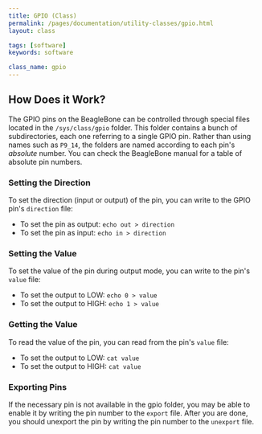 ```yaml
---
title: GPIO (Class)
permalink: /pages/documentation/utility-classes/gpio.html
layout: class

tags: [software]
keywords: software

class_name: gpio
---
```



## How Does it Work?

The GPIO pins on the BeagleBone can be controlled through special files located in the 
`/sys/class/gpio` folder. This folder contains a bunch of subdirectories, each one referring to a single GPIO pin. Rather than using names such as `P9_14`, the folders are named according to each pin's _absolute_ number. You can check the BeagleBone manual for a table of absolute pin numbers.

### Setting the Direction
To set the direction (input or output) of the pin, you can write to the GPIO pin's `direction` file:
* To set the pin as output: `echo out > direction`
* To set the pin as input: `echo in > direction`

### Setting the Value
To set the value of the pin during output mode, you can write to the pin's `value` file:
* To set the output to LOW: `echo 0 > value`
* To set the output to HIGH: `echo 1 > value`

### Getting the Value
To read the value of the pin, you can read from the pin's `value` file:
* To set the output to LOW: `cat value`
* To set the output to HIGH: `cat value`

### Exporting Pins
If the necessary pin is not available in the gpio folder, you may be able to enable it by writing the pin number to the `export` file. After you are done, you should unexport the pin by writing the pin number to the `unexport` file.

